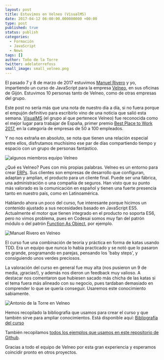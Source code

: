 ```yaml
---
layout: post
title: Estuvimos en Velneo (VisualMS)
date: 2017-04-12 06:00:00.000000000 +00:00
type: post
published: true
status: publish
categories:
  - Formación
  - JavaScript
  - News
tags: []
author: Toño de la Torre
twitter: adelatorrefoss
small_image: small_velneo.png
---
```


El pasado 7 y 8 de marzo de 2017 estuvimos [Manuel Rivero](https://www.twitter.com/trikitok) y yo, impartiendo un curso de JavaScript para la empresa [Velneo](https://velneo.es/), en sus oficinas de Gijón. Estuvimos 10 personas tanto de Velneo, como de otras empresas del grupo.

Este post no sería más que una nota de nuestro día a día, si no fuera porque el empujón definitivo para escribirlo vino de una noticia que salió esta semana. [VisualMS](https://visualms.com/) (el grupo al que pertenece Velneo) fue reconocida como el mejor lugar para trabajar de España, primer premio [Best Place to Work 2017](https://bestplacetowork.com), en la categoría de empresas de 50 a 100 empleados.

Y no nos extraña en absoluto, se nota que tienen una relación especial entre ellos, disfrutamos muchísimo ese par de días compartiendo tiempo y espacio con un grupo de personas fantástico.

<img src="/assets/velneo_risas.jpg" alt="algunos miembros equipo Velneo">

¿Qué es Velneo?
Pues con mis propias palabras. Velneo es un entorno para crear [ERPs](https://en.wikipedia.org/wiki/Enterprise_resource_planning). Sus clientes son empresas de desarrollo que configuran, adaptan y amplian, el producto para un cliente final. Puede ser una fábrica, una administración o una compañía de seguros. Han visto que su punto más valorado es la comunicación en español y tienen una fuerte presencia tanto en nuestro país, como en Latinoamérica.

Hablando ahora un poco del curso, fue interesante porque hicimos un contenido ajustado a sus necesidades basado en JavaScript ES5. Actualmente el motor que tienen integrado en el producto no soporta ES6, pero no vimos problema, pues en Codesai somos muy fan del patrón módulo o del patrón [Function As Object](https://martinfowler.com/bliki/FunctionAsObject.html), por ejemplo.

<img src="/assets/velneo_manu.jpg" alt="Manuel Rivero en Velneo">

El curso fue una combinación de teoría y práctica en forma de katas usando TDD. Era un equipo que nunca lo había practicado y se notó que lo pasaron en grande, programando en parejas, pensando los 'baby steps', y consiguiendo unos verdes preciosos.

La valoración del curso en general fue muy alta (nos pusieron un 9 de media, ¡gracias!), y además nos dieron un feedback muy valioso. A destacar nos comentaron que hubiesen sacado más chicha de las katas si el tema fuera más alineado con su negocio, pues tardaban demasiado en comprender lo que se quería conseguir. Usaremos este conocimiento sabiamente.

<img src="/assets/velneo_antonio.jpeg" alt="Antonio de la Torre en Velneo">

Hemos recopilado la bibliografía que usamos para crear el curso y que también sirve para ampliar conocimientos. Está disponible aquí: [Bibliografía del curso](https://gist.github.com/trikitrok/397026e37c930bc76e15ed8c818fd206)

También recopilamos [todos los ejemplos que usamos en este repositorio de Github](https://github.com/Codesai/js-ES5-best-practices).

Gracias a todo el equipo de Velneo por esta gran experiencia y esperamos coincidir pronto en otros proyectos.
